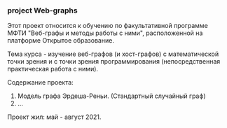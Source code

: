 ### project Web-graphs

Этот проект относится к обучению по факультативной программе МФТИ "Веб-графы и методы работы с ними", расположенной на платформе Открытое образование.

Тема курса - изучение веб-графов (и хост-графов) с математической точки зрения и с точки зрения программирования (непосредственная практическая работа с ними).

Содержание проекта:
1. Модель графа Эрдеша-Реньи.
(Стандартный случайный граф)
2. ...

Проект жил: май - август 2021.
